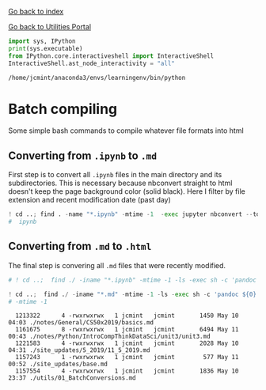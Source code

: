 
<a href="../index.html">Go back to index</a>

<a href="base.html">Go back to Utilities Portal</a>

<head>
  
  <meta name="viewport" content="initial-scale=1, width=device-width">
</head>



```python
import sys, IPython
print(sys.executable)
from IPython.core.interactiveshell import InteractiveShell
InteractiveShell.ast_node_interactivity = "all"
```

    /home/jcmint/anaconda3/envs/learningenv/bin/python


# Batch compiling 
Some simple bash commands to compile whatever file formats into html

## Converting from `.ipynb` to `.md`
First step is to convert all `.ipynb` files in the main directory and its subdirectories. This is necessary because nbconvert straight to html doesn't keep the page background color (solid black). Here I filter by file extension and recent modification date (past day)


```python
! cd ..; find . -name "*.ipynb" -mtime -1  -exec jupyter nbconvert --to markdown {} \;
#  ipynb
```

## Converting from `.md` to `.html`

The final step is convering all `.md` files that were recently modified. 


```python
# ! cd ..;  find ./ -iname "*.ipynb" -mtime -1 -ls -exec sh -c 'pandoc ${0} -s -M -o ${0%.ipynb}.md' {} \;
```


```python
! cd ..;  find ./ -iname "*.md" -mtime -1 -ls -exec sh -c 'pandoc ${0} -s --toc --highlight-style breezedark -M date="`date "+%B %e, %Y"`" -f markdown_strict+backtick_code_blocks+auto_identifiers  -t html  -o  ${0%.md}.html' {} \;
# -mtime -1
```

      1213322      4 -rwxrwxrwx   1 jcmint   jcmint       1450 May 10 04:03 ./notes/General/CS50x2019/basics.md
      1161675      8 -rwxrwxrwx   1 jcmint   jcmint       6494 May 11 00:43 ./notes/Python/IntroCompThinkDataSci/unit3/unit3.md
      1221583      4 -rwxrwxrwx   1 jcmint   jcmint       2028 May 10 04:31 ./site_updates/5_2019/11_5_2019.md
      1157243      1 -rwxrwxrwx   1 jcmint   jcmint        577 May 11 00:52 ./site_updates/base.md
      1157554      4 -rwxrwxrwx   1 jcmint   jcmint       1836 May 10 23:37 ./utils/01_BatchConversions.md



```python

```
